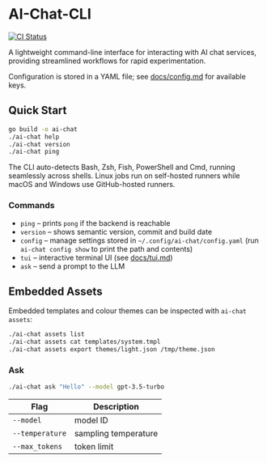 # AI-Chat-CLI

[![CI Status](https://github.com/jalsarraf0/ai-chat-cli/actions/workflows/ci.yml/badge.svg)](https://github.com/jalsarraf0/ai-chat-cli/actions/workflows/ci.yml)

A lightweight command-line interface for interacting with AI chat services, providing streamlined workflows for rapid experimentation.

Configuration is stored in a YAML file; see [docs/config.md](docs/config.md) for available keys.

## Quick Start

```bash
go build -o ai-chat
./ai-chat help
./ai-chat version
./ai-chat ping
```

The CLI auto-detects Bash, Zsh, Fish, PowerShell and Cmd, running seamlessly across shells. Linux jobs run on self-hosted runners while macOS and Windows use GitHub-hosted runners.

### Commands

- `ping` – prints `pong` if the backend is reachable
- `version` – shows semantic version, commit and build date
- `config` – manage settings stored in `~/.config/ai-chat/config.yaml` (run `ai-chat config show` to print the path and contents)
- `tui` – interactive terminal UI (see [docs/tui.md](docs/tui.md))
- `ask` – send a prompt to the LLM

## Embedded Assets

Embedded templates and colour themes can be inspected with `ai-chat assets`:

```bash
./ai-chat assets list
./ai-chat assets cat templates/system.tmpl
./ai-chat assets export themes/light.json /tmp/theme.json
```

### Ask

```bash
./ai-chat ask "Hello" --model gpt-3.5-turbo
```

| Flag | Description |
|------|-------------|
| `--model` | model ID |
| `--temperature` | sampling temperature |
| `--max_tokens` | token limit |
